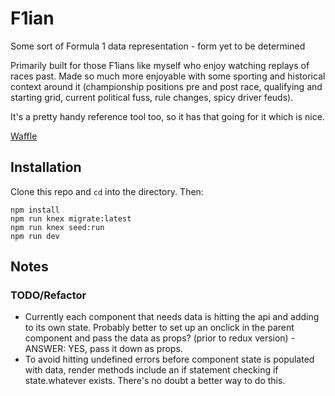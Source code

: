 # F1ian
Some sort of Formula 1 data representation - form yet to be determined

Primarily built for those F1ians like myself who enjoy watching replays of races past. Made so much more enjoyable with some sporting and historical context around it (championship positions pre and post race, qualifying and starting grid, current political fuss, rule changes, spicy driver feuds).

It's a pretty handy reference tool too, so it has that going for it which is nice. 

[Waffle](https://waffle.io/andrew-rayco/f1)

## Installation
Clone this repo and `cd` into the directory. Then:

```
npm install
npm run knex migrate:latest
npm run knex seed:run
npm run dev
```
## Notes
### TODO/Refactor
- Currently each component that needs data is hitting the api and adding to its own state. Probably better to set up an onclick in the parent component and pass the data as props? (prior to redux version) - ANSWER: YES, pass it down as props.
- To avoid hitting undefined errors before component state is populated with data, render methods include an if statement checking if state.whatever exists. There's no doubt a better way to do this.

